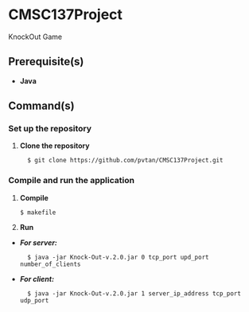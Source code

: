 # CMSC137Project
KnockOut Game

## Prerequisite(s)
- **Java**

## Command(s)

### Set up the repository
1. **Clone the repository**
    ```
	  $ git clone https://github.com/pvtan/CMSC137Project.git
	```
### Compile and run the application
1. **Compile**
    ```
    $ makefile
    ```
2. **Run**
- ***For server:***
    ```
	  $ java -jar Knock-Out-v.2.0.jar 0 tcp_port upd_port number_of_clients
    ```
- ***For client:***
    ```
	  $ java -jar Knock-Out-v.2.0.jar 1 server_ip_address tcp_port udp_port
    ```
